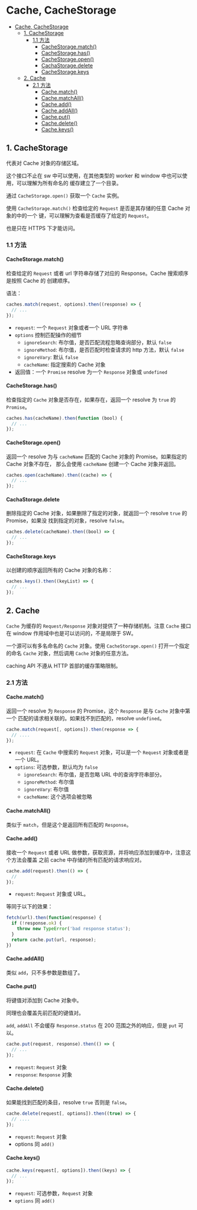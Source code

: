 # Cache, CacheStorage

<!-- TOC -->

- [Cache, CacheStorage](#cache-cachestorage)
  - [1. CacheStorage](#1-cachestorage)
    - [1.1 方法](#11-方法)
      - [CacheStorage.match()](#cachestoragematch)
      - [CacheStorage.has()](#cachestoragehas)
      - [CacheStorage.open()](#cachestorageopen)
      - [CachaStorage.delete](#cachastoragedelete)
      - [CacheStorage.keys](#cachestoragekeys)
  - [2. Cache](#2-cache)
    - [2.1 方法](#21-方法)
      - [Cache.match()](#cachematch)
      - [Cache.matchAll()](#cachematchall)
      - [Cache.add()](#cacheadd)
      - [Cache.addAll()](#cacheaddall)
      - [Cache.put()](#cacheput)
      - [Cache.delete()](#cachedelete)
      - [Cache.keys()](#cachekeys)

<!-- /TOC -->

## 1. CacheStorage

代表对 Cache 对象的存储区域。    

这个接口不止在 sw 中可以使用，在其他类型的 worker 和 window 中也可以使用，可以理解为所有命名的
缓存建立了一个目录。   

通过 `CacheStorage.open()` 获取一个 `Cache` 实例。    

使用 `CacheStorage.match()` 检查给定的 `Request` 是否是其存储的任意 Cache 对象的中的一个
键，可以理解为查看是否缓存了给定的 `Request`。    

也是只在 HTTPS 下才能访问。    

### 1.1 方法

#### CacheStorage.match()

检查给定的 `Request` 或者 url 字符串存储了对应的 Response。Cache 搜索顺序是按照 Cache 的
创建顺序。   

语法：   

```js
caches.match(request, options).then((response) => {
  // ...
});
```    

- `request`: 一个 `Request` 对象或者一个 URL 字符串
- `options` 控制匹配操作的细节
  + `ignoreSearch`: 布尔值，是否匹配流程忽略查询部分，默认 `false`
  + `ignoreMethod`: 布尔值，是否匹配时检查请求的 http 方法，默认 `false`
  + `ignoreVary`: 默认 `false`
  + `cacheName`: 指定搜索的 Cache 对象
- 返回值：一个 `Promise` resolve 为一个 `Response` 对象或 `undefined`   

#### CacheStorage.has()

检查指定的 `Cache` 对象是否存在，如果存在，返回一个 resolve 为 `true` 的 `Promise`。   

```js
caches.has(cacheName).then(function (bool) {
  // ...
});
```    

#### CacheStorage.open()

返回一个 resolve 为与 `cacheName` 匹配的 Cache 对象的 Promise。如果指定的 Cache 对象不存在，
那么会使用 `cacheName` 创建一个 Cache 对象并返回。   

```js
caches.open(cacheName).then((cache) => {
  // ...
});
```    

#### CachaStorage.delete

删除指定的 Cache 对象，如果删除了指定的对象，就返回一个 resolve `true` 的 Promise，如果没
找到指定的对象，resolve `false`。    

```js
caches.delete(cacheName).then((bool) => {
  // ...
});
```    

#### CacheStorage.keys

以创建的顺序返回所有的 Cache 对象的名称：    

```js
caches.keys().then((keyList) => {
  // ...
});
```   

## 2. Cache

`Cache` 为缓存的 `Request/Response` 对象对提供了一种存储机制。注意 `Cache` 接口在
window 作用域中也是可以访问的，不是局限于 SW。    

一个源可以有多名命名的 `Cache` 对象。使用 `CacheStorage.open()` 打开一个指定的命名
`Cache` 对象，然后调用 `Cache` 对象的任意方法。    

caching API 不遵从 HTTP 首部的缓存策略限制。   

### 2.1 方法

#### Cache.match()

返回一个 resolve 为 `Response` 的 Promise，这个 `Response` 是与 `Cache` 对象中第一个
匹配的请求相关联的。如果找不到匹配的，resolve `undefined`。    

```js
cache.match(request[, options]).then(response => {
  // ....
});
```    

+ `request`: 在 `Cache` 中搜索的 `Request` 对象，可以是一个 `Request` 对象或者是一个 URL。
+ `options`: 可选参数，默认均为 `false`
  - `ignoreSearch`: 布尔值，是否忽略 URL 中的查询字符串部分。
  - `ignoreMethod`: 布尔值
  - `ignoreVary`: 布尔值
  - `cacheName`: 这个选项会被忽略

#### Cache.matchAll()

类似于 `match`，但是这个是返回所有匹配的 `Response`。   

#### Cache.add()

接收一个 `Request` 或者 URL 做参数，获取资源，并将响应添加到缓存中，注意这个方法会覆盖
之前 cache 中存储的所有匹配的请求响应对。    

```js
cache.add(request).then(() => {
  // 
});
```   

+ `request`: `Request` 对象或 URL。   

等同于以下的效果：    

```js
fetch(url).then(function(response) {
  if (!response.ok) {
    throw new TypeError('bad response status');
  }
  return cache.put(url, response);
})
```

#### Cache.addAll()

类似 `add`，只不多参数是数组了。   

#### Cache.put()

将键值对添加到 Cache 对象中。   

同理也会覆盖先前匹配的键值对。    

`add`, `addAll` 不会缓存 `Response.status` 在 200 范围之外的响应，但是 `put` 可以。    

```js
cache.put(request, response).then(() => {
  // ...
});
```   

+ `request`: `Request` 对象
+ `response`: `Response` 对象

#### Cache.delete()

如果能找到匹配的条目，resolve `true` 否则是 `false`。   

```js
cache.delete(request[, options]).then((true) => {
  // ....
});
```    

+ `request`: `Request` 对象
+ options 同 `add()`

#### Cache.keys()

```js
cache.keys(request[, options]).then((keys) => {
  // ...
});
```   

+ `request`: 可选参数，`Request` 对象
+ `options` 同 `add()`
